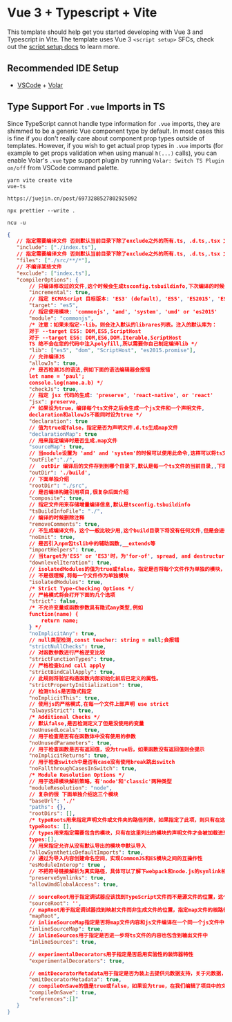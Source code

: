 # Vue 3 + Typescript + Vite

This template should help get you started developing with Vue 3 and Typescript in Vite. The template uses Vue 3 `<script setup>` SFCs, check out the [script setup docs](https://v3.vuejs.org/api/sfc-script-setup.html#sfc-script-setup) to learn more.

## Recommended IDE Setup

- [VSCode](https://code.visualstudio.com/) + [Volar](https://marketplace.visualstudio.com/items?itemName=johnsoncodehk.volar)

## Type Support For `.vue` Imports in TS

Since TypeScript cannot handle type information for `.vue` imports, they are shimmed to be a generic Vue component type by default. In most cases this is fine if you don't really care about component prop types outside of templates. However, if you wish to get actual prop types in `.vue` imports (for example to get props validation when using manual `h(...)` calls), you can enable Volar's `.vue` type support plugin by running `Volar: Switch TS Plugin on/off` from VSCode command palette.

```shell
yarn vite create vite
vue-ts

https://juejin.cn/post/6973288527802925092
```

```shell
npx prettier --write .

ncu -u
```

```json
{
   // 指定需要编译文件 否则默认当前目录下除了exclude之外的所有.ts, .d.ts,.tsx 文件
   "include": ["./index.ts"],
   // 指定需要编译文件 否则默认当前目录下除了exclude之外的所有.ts, .d.ts,.tsx 文件
   "files": ["./src/**/*"],
   // 不编译某些文件
   "exclude": ["index.ts"],
   "compilerOptions": {
       // 只编译修改过的文件,这个时候会生成tsconfig.tsbuildinfo,下次编译的时候会进行对比只编译修改过的文件
       "incremental": true,
       // 指定 ECMAScript 目标版本: 'ES3' (default), 'ES5', 'ES2015', 'ES2016', 'ES2017', or 'ESNEXT'
       "target": "es5",
       // 指定使用模块: 'commonjs', 'amd', 'system', 'umd' or 'es2015'
       "module": "commonjs",
       /* 注意：如果未指定--lib，则会注入默认的librares列表。注入的默认库为：
       对于 --target ES5: DOM,ES5,ScriptHost
       对于 --target ES6: DOM,ES6,DOM.Iterable,ScriptHost
       TS 绝不会在您的代码中注入polyfill,所以需要你自己制定编译lib */
       "lib": ["es5", "dom", "ScriptHost", "es2015.promise"],
       // 允许编译JS
       "allowJs": true,
       /* 是否检测JS的语法,例如下面的语法编辑器会报错
       let name = 'paul';
       console.log(name.a.b) */
       "checkJs": true,
       // 指定 jsx 代码的生成: 'preserve', 'react-native', or 'react'
       "jsx": preserve,
       /* 如果设为true，编译每个ts文件之后会生成一个js文件和一个声明文件,
       declaration和allowJs不能同时设为true */
       "declaration": true
       // 值为true或false，指定是否为声明文件.d.ts生成map文件
       "declarationMap": true
       // 用来指定编译时是否生成.map文件
       "sourceMap": true,
       // 当module设置为 'amd' and 'system'的时候可以使用此命令,这样可以将ts文件打包到一个目录下
       "outFile":"./",
       //  outDir 编译后的文件存到到哪个目录下,默认是每一个ts文件的当前目录,,下面的配置就是把ts编译到build目录下
       "outDir": './build',
       // 下面单独介绍
       "rootDir": "./src",
       // 是否编译构建引用项目,很复杂后面介绍
       "composite": true,
       // 指定文件用来存储增量编译信息,默认是tsconfig.tsbuildinfo
       "tsBuildInfoFile": "./",
       // 编译的时候删除注释
       "removeComments": true,
       // 不生成编译文件，这个一般比较少用,这个build目录下将没有任何文件,但是会进行编译,有错误会抛出
       "noEmit": true,
       // 是否引入npm包tslib中的辅助函数,__extends等
       "importHelpers": true,
       // 当target为'ES5' or 'ES3'时，为'for-of', spread, and destructuring'中的迭代器提供完全支持
       "downlevelIteration": true,
       // isolatedModules的值为true或false，指定是否将每个文件作为单独的模块，默认为true，它不可以和declaration同时设定
       // 不是很理解,将每一个文件作为单独模块
       "isolatedModules": true,
       /* Strict Type-Checking Options */
       // 严格模式将会打开下面的几个选项
       "strict": false,
       /* 不允许变量或函数参数具有隐式any类型,例如
       function(name) {
           return name;
       } */
       "noImplicitAny": true,
       // null类型检测,const teacher: string = null;会报错
       "strictNullChecks": true,
       // 对函数参数进行严格逆变比较
       "strictFunctionTypes": true,
       // 严格检查bind call apply
       "strictBindCallApply": true,
       // 此规则将验证构造函数内部初始化前后已定义的属性。
       "strictPropertyInitialization": true,
       // 检测this是否隐式指定
       "noImplicitThis": true,
       // 使用js的严格模式,在每一个文件上部声明 use strict
       "alwaysStrict": true,
       /* Additional Checks */
       // 默认false,是否检测定义了但是没使用的变量
       "noUnusedLocals": true,
       // 用于检查是否有在函数体中没有使用的参数
       "noUnusedParameters": true,
       // 用于检查函数是否有返回值，设为true后，如果函数没有返回值则会提示
       "noImplicitReturns": true,
       // 用于检查switch中是否有case没有使用break跳出switch
       "noFallthroughCasesInSwitch": true,
       /* Module Resolution Options */
       // 用于选择模块解析策略，有'node'和'classic'两种类型
       "moduleResolution": "node",
       // 复杂的很 下面单独介绍这三个模块
       "baseUrl": './'
       "paths": {},
       "rootDirs": [],
       /* typeRoots用来指定声明文件或文件夹的路径列表，如果指定了此项，则只有在这里列出的声明文件才会被加载 */
       typeRoots: [],
       // types用来指定需要包含的模块，只有在这里列出的模块的声明文件才会被加载进来
       types:[],
       // 用来指定允许从没有默认导出的模块中默认导入
       "allowSyntheticDefaultImports": true,
       // 通过为导入内容创建命名空间，实现CommonJS和ES模块之间的互操作性
       "esModuleInterop": true ,
       // 不把符号链接解析为真实路径，具体可以了解下webpack和node.js的symlink相关知识
       "preserveSymlinks": true,
       "allowUmdGlobalAccess": true,

       // sourceRoot用于指定调试器应该找到TypeScript文件而不是源文件的位置，这个值会被写进.map文件里
       "sourceRoot": '',
       // mapRoot用于指定调试器找到映射文件而非生成文件的位置，指定map文件的根路径，该选项会影响.map文件中的sources属性
       "mapRoot",
       // inlineSourceMap指定是否将map文件内容和js文件编译在一个同一个js文件中，如果设为true,则map的内容会以//#soureMappingURL=开头，然后接base64字符串的形式插入在js文件底部
       "inlineSourceMap": true,
       // inlineSources用于指定是否进一步将ts文件的内容也包含到输出文件中
       "inlineSources": true,

       // experimentalDecorators用于指定是否启用实验性的装饰器特性
       "experimentalDecorators": true,

       // emitDecoratorMetadata用于指定是否为装上去提供元数据支持，关于元数据，也是ES6的新标准，可以通过Reflect提供的静态方法获取元数据，如果需要使用Reflect的一些方法，需要引用ES2015.Reflect这个库
       "emitDecoratorMetadata": true,
       // compileOnSave的值是true或false，如果设为true，在我们编辑了项目中的文件保存的时候，编辑器会根据tsconfig.json中的配置重新生成文件，不过这个要编辑器支持
       "compileOnSave": true,
       "references":[]"
   }
}
```
